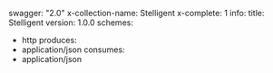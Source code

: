 swagger: "2.0"
x-collection-name: Stelligent
x-complete: 1
info:
  title: Stelligent
  version: 1.0.0
schemes:
- http
produces:
- application/json
consumes:
- application/json